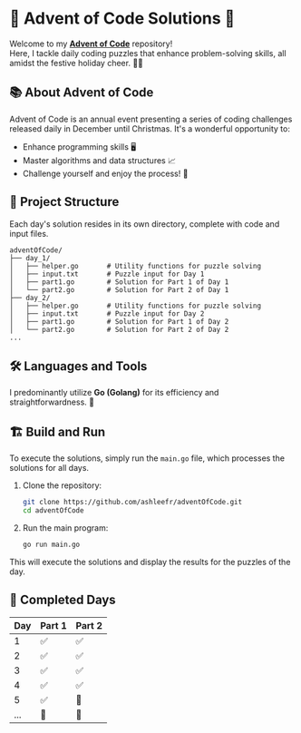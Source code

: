# 🎄 Advent of Code Solutions 🎄

Welcome to my **[Advent of Code](https://adventofcode.com/)** repository!  
Here, I tackle daily coding puzzles that enhance problem-solving skills, all amidst the festive holiday cheer. 🎅✨

## 📚 About Advent of Code
Advent of Code is an annual event presenting a series of coding challenges released daily in December until Christmas. It's a wonderful opportunity to:
- Enhance programming skills 🖥️
- Master algorithms and data structures 📈
- Challenge yourself and enjoy the process! 🎉

## 🚀 Project Structure
Each day's solution resides in its own directory, complete with code and input files.

```
adventOfCode/
├── day_1/
│   ├── helper.go       # Utility functions for puzzle solving
│   ├── input.txt       # Puzzle input for Day 1
│   ├── part1.go        # Solution for Part 1 of Day 1
│   └── part2.go        # Solution for Part 2 of Day 1
├── day_2/
│   ├── helper.go       # Utility functions for puzzle solving
│   ├── input.txt       # Puzzle input for Day 2
│   ├── part1.go        # Solution for Part 1 of Day 2
│   └── part2.go        # Solution for Part 2 of Day 2
...
```

## 🛠️ Languages and Tools

I predominantly utilize **Go (Golang)** for its efficiency and straightforwardness. 🚀

## 🏗️ Build and Run

To execute the solutions, simply run the `main.go` file, which processes the solutions for all days.

1. Clone the repository:
   ```bash
   git clone https://github.com/ashleefr/adventOfCode.git
   cd adventOfCode
   ```

2. Run the main program:
   ```bash
   go run main.go
   ```

This will execute the solutions and display the results for the puzzles of the day.

## 🧩 Completed Days
| Day | Part 1 | Part 2 |
|-----|--------|--------|
| 1   | ✅      | ✅      |
| 2   | ✅      | ✅      |
| 3   | ✅      | ✅      |
| 4   | ✅      | ✅      |
| 5   | ✅      | 🔄      |
| ... | 🔄      | 🔄      |